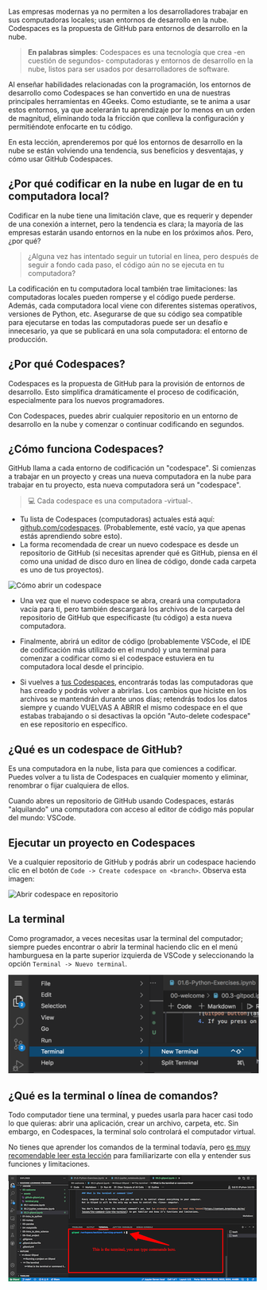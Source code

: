 Las empresas modernas ya no permiten a los desarrolladores trabajar en sus computadoras locales; usan entornos de desarrollo en la nube. Codespaces es la propuesta de GitHub para entornos de desarrollo en la nube.

> **En palabras simples**: Codespaces es una tecnología que crea -en cuestión de segundos- computadoras y entornos de desarrollo en la nube, listos para ser usados por desarrolladores de software.

Al enseñar habilidades relacionadas con la programación, los entornos de desarrollo como Codespaces se han convertido en una de nuestras principales herramientas en 4Geeks. Como estudiante, se te anima a usar estos entornos, ya que acelerarán tu aprendizaje por lo menos en un orden de magnitud, eliminando toda la fricción que conlleva la configuración y permitiéndote enfocarte en tu código.

En esta lección, aprenderemos por qué los entornos de desarrollo en la nube se están volviendo una tendencia, sus beneficios y desventajas, y cómo usar GitHub Codespaces.

## ¿Por qué codificar en la nube en lugar de en tu computadora local?

Codificar en la nube tiene una limitación clave, que es requerir y depender de una conexión a internet, pero la tendencia es clara; la mayoría de las empresas estarán usando entornos en la nube en los próximos años. Pero, ¿por qué?

> ¿Alguna vez has intentado seguir un tutorial en línea, pero después de seguir a fondo cada paso, el código aún no se ejecuta en tu computadora?

La codificación en tu computadora local también trae limitaciones: las computadoras locales pueden romperse y el código puede perderse. Además, cada computadora local viene con diferentes sistemas operativos, versiones de Python, etc. Asegurarse de que su código sea compatible para ejecutarse en todas las computadoras puede ser un desafío e innecesario, ya que se publicará en una sola computadora: el entorno de producción.

## ¿Por qué Codespaces?

Codespaces es la propuesta de GitHub para la provisión de entornos de desarrollo. Esto simplifica dramáticamente el proceso de codificación, especialmente para los nuevos programadores.

Con Codespaces, puedes abrir cualquier repositorio en un entorno de desarrollo en la nube y comenzar o continuar codificando en segundos.

## ¿Cómo funciona Codespaces?

GitHub llama a cada entorno de codificación un "codespace". Si comienzas a trabajar en un proyecto y creas una nueva computadora en la nube para trabajar en tu proyecto, esta nueva computadora será un "codespace".

> 💻 Cada codespace es una computadora -virtual-.

- Tu lista de Codespaces (computadoras) actuales está aquí: [github.com/codespaces](https://github.com/codespaces). (Probablemente, esté vacío, ya que apenas estás aprendiendo sobre esto).
- La forma recomendada de crear un nuevo codespace es desde un repositorio de GitHub (si necesitas aprender qué es GitHub, piensa en él como una unidad de disco duro en línea de código, donde cada carpeta es uno de tus proyectos).

![Cómo abrir un codespace](https://github.com/breatheco-de/content/blob/master/src/assets/images/create-codespace.gif?raw=true)

- Una vez que el nuevo codespace se abra, creará una computadora vacía para ti, pero también descargará los archivos de la carpeta del repositorio de GitHub que especificaste (tu código) a esta nueva computadora.

- Finalmente, abrirá un editor de código (probablemente VSCode, el IDE de codificación más utilizado en el mundo) y una terminal para comenzar a codificar como si el codespace estuviera en tu computadora local desde el principio.

- Si vuelves a [tus Codespaces](https://github.com/codespaces), encontrarás todas las computadoras que has creado y podrás volver a abrirlas. Los cambios que hiciste en los archivos se mantendrán durante unos días; retendrás todos los datos siempre y cuando VUELVAS A ABRIR el mismo codespace en el que estabas trabajando o si desactivas la opción "Auto-delete codespace" en ese repositorio en específico.

## ¿Qué es un codespace de GitHub?

Es una computadora en la nube, lista para que comiences a codificar. Puedes volver a tu lista de Codespaces en cualquier momento y eliminar, renombrar o fijar cualquiera de ellos.

Cuando abres un repositorio de GitHub usando Codespaces, estarás "alquilando" una computadora con acceso al editor de código más popular del mundo: VSCode.

## Ejecutar un proyecto en Codespaces

Ve a cualquier repositorio de GitHub y podrás abrir un codespace haciendo clic en el botón de `Code -> Create codespace on <branch>`. Observa esta imagen:

![Abrir codespace en repositorio](https://github.com/breatheco-de/content/blob/master/src/assets/images/open-codespace.png?raw=true)

## La terminal

Como programador, a veces necesitas usar la terminal del computador; siempre puedes encontrar o abrir la terminal haciendo clic en el menú hamburguesa en la parte superior izquierda de VSCode y seleccionando la opción `Terminal -> Nuevo terminal`.

![Cómo abrir una terminal en VSCode](https://github.com/breatheco-de/content/raw/master/src/assets/images/terminal.png?raw=true)

## ¿Qué es la terminal o línea de comandos?

Todo computador tiene una terminal, y puedes usarla para hacer casi todo lo que quieras: abrir una aplicación, crear un archivo, carpeta, etc. Sin embargo, en Codespaces, la terminal solo controlará el computador virtual.

No tienes que aprender los comandos de la terminal todavía, pero [es muy recomendable leer esta lección](https://4geeks.com/es/lesson/the-command-line-the-terminal-es) para familiarizarte con ella y entender sus funciones y limitaciones.

![Terminal de VSCode](https://github.com/breatheco-de/content/blob/master/src/assets/images/terminal-command.png?raw=true)

